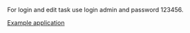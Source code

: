 For login and edit task use login admin and password 123456.

<a href="https://sokrtt.github.io/To-Do-list/">Example application</a>
